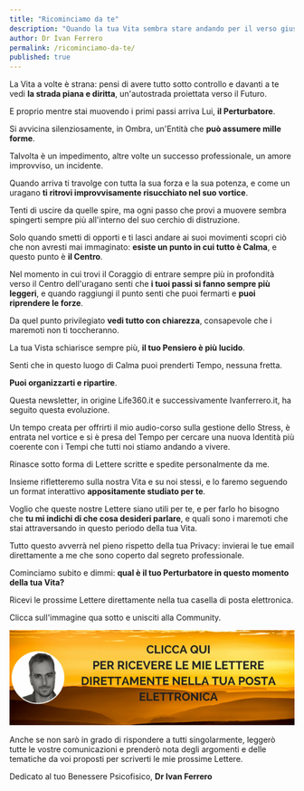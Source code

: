 ```yaml
---
title: "Ricominciamo da te"
description: "Quando la tua Vita sembra stare andando per il verso giusto arriva lui: il Perturbatore."
author: Dr Ivan Ferrero
permalink: /ricominciamo-da-te/
published: true
---
```


La Vita a volte è strana: pensi di avere tutto sotto controllo e davanti a te vedi **la strada piana e diritta**, un'autostrada proiettata verso il Futuro.

E proprio mentre stai muovendo i primi passi arriva Lui, **il Perturbatore**.

Si avvicina silenziosamente, in Ombra, un'Entità che **può assumere mille forme**.

Talvolta è un impedimento, altre volte un successo professionale, un amore improvviso, un incidente.

Quando arriva ti travolge con tutta la sua forza e la sua potenza, e come un uragano **ti ritrovi improvvisamente risucchiato nel suo vortice**.

Tenti di uscire da quelle spire, ma ogni passo che provi a muovere sembra spingerti sempre più all'interno del suo cerchio di distruzione.

Solo quando smetti di opporti e ti lasci andare ai suoi movimenti scopri ciò che non avresti mai immaginato: **esiste un punto in cui tutto è Calma**, e questo punto è **il Centro**.

Nel momento in cui trovi il Coraggio di entrare sempre più in profondità verso il Centro dell'uragano senti che **i tuoi passi si fanno sempre più leggeri**, e quando raggiungi il punto senti che puoi fermarti e **puoi riprendere le forze**.

Da quel punto privilegiato **vedi tutto con chiarezza**, consapevole che i maremoti non ti toccheranno.

La tua Vista schiarisce sempre più, **il tuo Pensiero è più lucido**.

Senti che in questo luogo di Calma puoi prenderti Tempo, nessuna fretta.

**Puoi organizzarti e ripartire**.

Questa newsletter, in origine Life360.it e successivamente Ivanferrero.it, ha seguito questa evoluzione.

Un tempo creata per offrirti il mio audio-corso sulla gestione dello Stress, è entrata nel vortice e si è presa del Tempo per cercare una nuova Identità più coerente con i Tempi che tutti noi stiamo andando a vivere.

Rinasce sotto forma di Lettere scritte e spedite personalmente da me.

Insieme rifletteremo sulla nostra Vita e su noi stessi, e lo faremo seguendo un format interattivo **appositamente studiato per te**.

Voglio che queste nostre Lettere siano utili per te, e per farlo ho bisogno che **tu mi indichi di che cosa desideri parlare**, e quali sono i maremoti che stai attraversando in questo periodo della tua Vita.

Tutto questo avverrà nel pieno rispetto della tua Privacy: invierai le tue email direttamente a me che sono coperto dal segreto professionale.

Cominciamo subito e dimmi: **qual è il tuo Perturbatore in questo momento della tua Vita?**

Ricevi le prossime Lettere direttamente nella tua casella di posta elettronica.

Clicca sull'immagine qua sotto e unisciti alla Community.
<div><a href="http://ivanferrero.it/lettere-da-uno-psicologo-signup"><img src="/images/lettere-da-uno-psicologo-cta.png" alt="Iscriviti a Lettere da uno Psicologo"></a></div>

Anche se non sarò in grado di rispondere a tutti singolarmente, leggerò tutte le vostre comunicazioni e prenderò nota degli argomenti e delle tematiche da voi proposti per scriverti le mie prossime Lettere.

Dedicato al tuo Benessere Psicofisico,
**Dr Ivan Ferrero**
